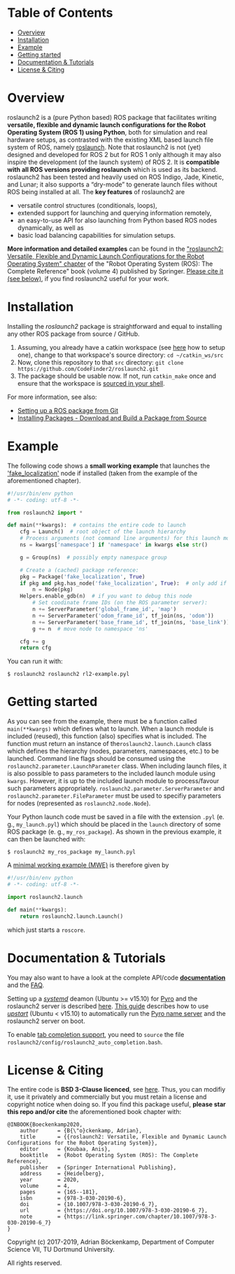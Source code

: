 # Table of Contents  
* [Overview](#overview)
* [Installation](#install)
* [Example](#example)
* [Getting started](#getting_started)
* [Documentation & Tutorials](#docs)
* [License & Citing](#cite)

# Overview <a name="overview"/>
roslaunch2 is a (pure Python based) ROS package that facilitates writing **versatile, flexible and dynamic launch configurations for the Robot Operating System (ROS 1) using Python**, both for simulation and real hardware setups, as contrasted with the existing XML based launch file system of ROS, namely [roslaunch](http://wiki.ros.org/roslaunch). Note that roslaunch2 is not (yet) designed and developed for ROS 2 but for ROS 1 only although it may also inspire the development (of the launch system) of ROS 2. It is **compatible with all ROS versions providing roslaunch** which is used as its backend. roslaunch2 has been tested and heavily used on ROS Indigo, Jade, Kinetic, and Lunar; it also supports a “dry-mode” to generate launch files without ROS being installed at all. The **key features** of roslaunch2 are
- versatile control structures (conditionals, loops),
- extended support for launching and querying information remotely,
- an easy-to-use API for also launching from Python based ROS nodes dynamically, as well as
- basic load balancing capabilities for simulation setups.

**More information and detailed examples** can be found in the ["roslaunch2: Versatile, Flexible and Dynamic Launch Configurations for the Robot Operating System" chapter](https://link.springer.com/chapter/10.1007/978-3-030-20190-6_7) of the "Robot Operating System (ROS): The Complete Reference" book (volume 4) published by Springer. [Please cite it (see below)](#cite), if you find roslaunch2 useful for your work.

# Installation <a name="install"/>
Installing the *roslaunch2* package is straightforward and equal to installing any other ROS package from source / GitHub.
1. Assuming, you already have a catkin workspace (see [here](http://wiki.ros.org/catkin/Tutorials/create_a_workspace) how to setup one), change to that workspace's source directory: `cd ~/catkin_ws/src`
2. Now, clone this repository to that `src` directory: `git clone https://github.com/CodeFinder2/roslaunch2.git`
3. The package should be usable now. If not, run `catkin_make` once and ensure that the workspace is [sourced in your shell](http://wiki.ros.org/catkin/Tutorials/create_a_workspace).

For more information, see also:
- [Setting up a ROS package from Git](https://wiki.nps.edu/display/RC/Setting+up+a+ROS+package+from+Git)
- [Installing Packages - Download and Build a Package from Source](https://ros-industrial.github.io/industrial_training/_source/session1/Installing-Existing-Packages.html#download-and-build-a-package-from-source)

# Example <a name="example"/>
The following code shows a **small working example** that launches the ['fake_localization'](http://wiki.ros.org/fake_localization) node if installed (taken from the example of the aforementioned chapter).
```Python
#!/usr/bin/env python
# -*- coding: utf-8 -*-

from roslaunch2 import *

def main(**kwargs):  # contains the entire code to launch
    cfg = Launch()  # root object of the launch hierarchy
    # Process arguments (not command line arguments) for this launch module:
    ns = kwargs['namespace'] if 'namespace' in kwargs else str()

    g = Group(ns)  # possibly empty namespace group

    # Create a (cached) package reference:
    pkg = Package('fake_localization', True)
    if pkg and pkg.has_node('fake_localization', True):  # only add if it exists
        n = Node(pkg)
	Helpers.enable_gdb(n)  # if you want to debug this node
        # Set coodinate frame IDs (on the ROS parameter server):
        n += ServerParameter('global_frame_id', 'map')
        n += ServerParameter('odom_frame_id', tf_join(ns, 'odom'))
        n += ServerParameter('base_frame_id', tf_join(ns, 'base_link'))
        g += n  # move node to namespace 'ns'

    cfg += g
    return cfg
```
You can run it with:
```shell
$ roslaunch2 roslaunch2 rl2-example.pyl
```

# Getting started <a name="getting_started"/>
As you can see from the example, there must be a function called `main(**kwargs)` which defines what to launch. When a launch module is included (reused), this function (also) specifies what is included. The function must return an instance of  the`roslaunch2.launch.Launch` class which defines the hierarchy (nodes, parameters, namespaces, etc.) to be launched. Command line flags should be consumed using the `roslaunch2.parameter.LaunchParameter` class. When including launch files, it is also possible to pass parameters to the included launch module using `kwargs`. However, it is up to the included launch module to process/favour such parameters appropriately. `roslaunch2.parameter.ServerParameter` and `roslaunch2.parameter.FileParameter` must be used to specifiy parameters for nodes (represented as `roslaunch2.node.Node`).

Your Python launch code must be saved in a file with the extension `.pyl` (e. g., `my_launch.pyl`) which should be placed in the `launch` directory of some ROS package (e. g., `my_ros_package`). As shown in the previous example, it can then be launched with:
```shell
$ roslaunch2 my_ros_package my_launch.pyl
```

A [minimal working example (MWE)](https://en.wikipedia.org/wiki/Minimal_working_example) is therefore given by
```Python
#!/usr/bin/env python
# -*- coding: utf-8 -*-

import roslaunch2.launch

def main(**kwargs):
    return roslaunch2.launch.Launch()
```
which just starts a `roscore`.

# Documentation & Tutorials <a name="docs"/>
You may also want to have a look at the complete API/code [**documentation**](https://codefinder2.github.io/roslaunch2/roslaunch2.html) and the [FAQ](https://github.com/CodeFinder2/roslaunch2/blob/master/doc/faq.md).

Setting up a [*systemd*](https://wiki.ubuntu.com/systemd) deamon (Ubuntu >= v15.10) for [Pyro](https://pythonhosted.org/Pyro4/) and the roslaunch2 server is described [here](https://github.com/CodeFinder2/roslaunch2/blob/master/config/systemd/README.md). [This guide](https://github.com/CodeFinder2/roslaunch2/blob/master/config/upstart/README.md) describes how to use [*upstart*](http://upstart.ubuntu.com/wiki/) (Ubuntu < v15.10) to automatically run the [Pyro name server](https://pythonhosted.org/Pyro4/nameserver.html) and the roslaunch2 server on boot.

To enable [tab completion support](https://en.wikipedia.org/wiki/Command-line_completion), you need to `source` the file `roslaunch2/config/roslaunch2_auto_completion.bash`.

# License & Citing <a name="cite"/>
The entire code is **BSD 3-Clause licenced**, see [here](https://github.com/CodeFinder2/roslaunch2/blob/master/LICENSE). Thus, you can modifiy it, use it privately and commercially but you must retain a license and copyright notice when doing so. If you find this package useful, **please star this repo and/or cite** the aforementioned book chapter with:
```
@INBOOK{Boeckenkamp2020,
	author      = {B{\"o}ckenkamp, Adrian},
	title       = {{roslaunch2: Versatile, Flexible and Dynamic Launch Configurations for the Robot Operating System}},
	editor      = {Koubaa, Anis},
	booktitle   = {Robot Operating System (ROS): The Complete Reference},
	publisher   = {Springer International Publishing},
	address     = {Heidelberg},
	year        = 2020,
	volume      = 4,
	pages       = {165--181},
	isbn        = {978-3-030-20190-6},
	doi         = {10.1007/978-3-030-20190-6_7},
	url         = {https://doi.org/10.1007/978-3-030-20190-6_7},
	note        = {https://link.springer.com/chapter/10.1007/978-3-030-20190-6_7}
}
```

Copyright (c) 2017-2019, Adrian Böckenkamp, Department of Computer Science VII, TU Dortmund University.

All rights reserved.
